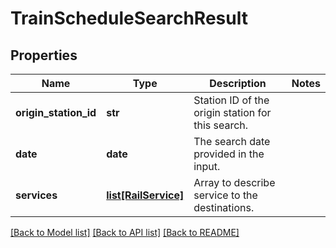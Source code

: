 # TrainScheduleSearchResult

## Properties
Name | Type | Description | Notes
------------ | ------------- | ------------- | -------------
**origin_station_id** | **str** | Station ID of the origin station for this search. | 
**date** | **date** | The search date provided in the input. | 
**services** | [**list[RailService]**](RailService.md) | Array to describe service to the destinations. | 

[[Back to Model list]](../README.md#documentation-for-models) [[Back to API list]](../README.md#documentation-for-api-endpoints) [[Back to README]](../README.md)



